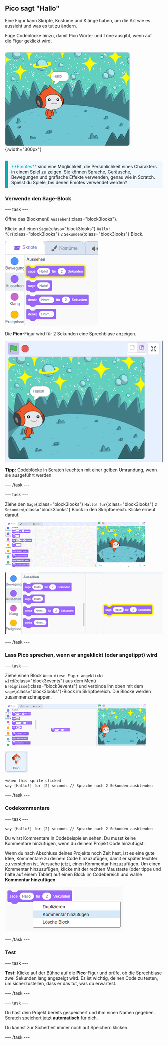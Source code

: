 ## Pico sagt "Hallo"

<div style="display: flex; flex-wrap: wrap">
<div style="flex-basis: 200px; flex-grow: 1; margin-right: 15px;">
Eine Figur kann Skripte, Kostüme und Klänge haben, um die Art wie es aussieht und was es tut zu ändern. 
  
Füge Codeblöcke hinzu, damit Pico Wörter und Töne ausgibt, wenn auf die Figur geklickt wird.
</div>
<div>

![Die Pico-Figur sagt: „Hello!“](images/pico-step2.png){:width="300px"}

</div>
</div>

<p style="border-left: solid; border-width:10px; border-color: #0faeb0; background-color: aliceblue; padding: 10px;">
<span style="color: #0faeb0">**Emotes**</span> sind eine Möglichkeit, die Persönlichkeit eines Charakters in einem Spiel zu zeigen. Sie können Sprache, Geräusche, Bewegungen und grafische Effekte verwenden, genau wie in Scratch. Spielst du Spiele, bei denen Emotes verwendet werden?
</p>

### Verwende den Sage-Block

--- task ---

Öffne das Blockmenü `Aussehen`{:class="block3looks"}.

Klicke auf einen `Sage`{:class="block3looks"} `Hallo!` `für`{:class="block3looks"} `2` `Sekunden`{:class="block3looks"} Block.

![Das „Sag Hallo!“! für 2 Sekunden leuchtender Block mit gelber Umrandung.](images/pico-say-hello-blocks-menu.png)

Die **Pico**-Figur wird für 2 Sekunden eine Sprechblase anzeigen.

![Die Pico-Figur mit "Hallo!" in einer Sprechblase.](images/pico-say-hello-stage.png)

**Tipp:** Codeblöcke in Scratch leuchten mit einer gelben Umrandung, wenn sie ausgeführt werden.

--- /task ---

--- task ---

Ziehe den `Sage`{:class="block3looks"} `Hallo!` `für`{:class="block3looks"} `2` `Sekunden`{:class="block3looks"} Block in den Skriptbereich. Klicke erneut darauf.

![Ziehe den „Say“-Block in den Skriptbereich und klicke darauf, um ihn auszuführen.](images/pico-drag-say.gif)

![Der „sage“-Block wurde in den Skriptbereich gezogen. Der Codeblock leuchtet mit gelber Umrandung.](images/pico-drag-say.png)

--- /task ---

### Lass Pico sprechen, wenn er angeklickt (oder angetippt) wird

--- task ---

Ziehe einen Block `Wenn diese Figur angeklickt wird`{:class="block3events"} aus dem Menü `Ereignisse`{:class="block3events"} und verbinde ihn oben mit dem `sage`{:class="block3looks"}-Block im Skriptbereich. Die Blöcke werden zusammenschnappen.

![Eine Animation des Zusammenschnappens der Blöcke. Wenn auf Pico geklickt wird, sag er zwei Sekunden lang "Hallo!".](images/pico-snap-together.gif)

![Die Pico-Figur.](images/pico-sprite.png)

```blocks3
+when this sprite clicked
say [Hallo!] for [2] seconds // Sprache nach 2 Sekunden ausblenden
```

--- /task ---

### Codekommentare

--- task ---

```blocks3
say [Hallo!] for [2] seconds // Sprache nach 2 Sekunden ausblenden
```
Du wirst Kommentare in Codebeispielen sehen. Du musst keine Kommentare hinzufügen, wenn du deinem Projekt Code hinzufügst.

Wenn du nach Abschluss deines Projekts noch Zeit hast, ist es eine gute Idee, Kommentare zu deinem Code hinzuzufügen, damit er später leichter zu verstehen ist. Versuche jetzt, einen Kommentar hinzuzufügen. Um einen Kommentar hinzuzufügen, klicke mit der rechten Maustaste (oder tippe und halte auf einem Tablet) auf einen Block im Codebereich und wähle **Kommentar hinzufügen**.

![Das Popup-Menü, das angezeigt wird, wenn du mit der rechten Maustaste auf einen Block klickst. „Kommentar hinzufügen“ ist ausgewählt.](images/add-comment.png)

--- /task ---

### Test

--- task ---

**Test:** Klicke auf der Bühne auf die **Pico**-Figur und prüfe, ob die Sprechblase zwei Sekunden lang angezeigt wird. Es ist wichtig, deinen Code zu testen, um sicherzustellen, dass er das tut, was du erwartest.

--- /task ---

--- task ---

Du hast dein Projekt bereits gespeichert und ihm einen Namen gegeben. Scratch speichert jetzt **automatisch** für dich.

Du kannst zur Sicherheit immer noch auf Speichern klicken.

--- /task ---
